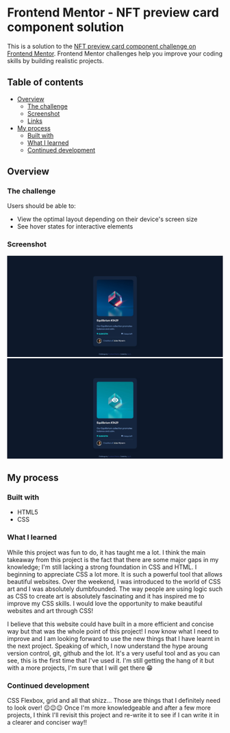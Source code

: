 # Frontend Mentor - NFT preview card component solution

This is a solution to the [NFT preview card component challenge on Frontend Mentor](https://www.frontendmentor.io/challenges/nft-preview-card-component-SbdUL_w0U). Frontend Mentor challenges help you improve your coding skills by building realistic projects. 

## Table of contents

- [Overview](#overview)
  - [The challenge](#the-challenge)
  - [Screenshot](#screenshot)
  - [Links](#links)
- [My process](#my-process)
  - [Built with](#built-with)
  - [What I learned](#what-i-learned)
  - [Continued development](#continued-development)


## Overview

### The challenge

Users should be able to:

- View the optimal layout depending on their device's screen size
- See hover states for interactive elements

### Screenshot

![final-img](final-website-images\nft-card-final-website.jpg)
![final-img-hover-state](final-website-images\nft-card-final-hover.jpg)

## My process

### Built with

- HTML5
- CSS


### What I learned

While this project was fun to do, it has taught me a lot. I think the main takeaway from this project is the fact that there are some major gaps in my knowledge; I'm still lacking a strong foundation in CSS and HTML. I beginning to appreciate CSS a lot more. It is such a powerful tool that allows beautiful websites. Over the weekend, I was introduced to the world of CSS art and I was absolutely dumbfounded. The way people are using logic such as CSS to create art is absolutely fascinating and it has inspired me to improve my CSS skills. I would love the opportunity to make beautiful websites and art through CSS!

I believe that this website could have built in a more efficient and concise way but that was the whole point of this project! I now know what I need to improve and I am looking forward to use the new things that I have learnt in the next project. Speaking of which, I now understand the hype aroung version control, git, github and the lot. It's a very useful tool and as you can see, this is the first time that I've used it. I'm still getting the hang of it but with a more projects, I'm sure that I will get there 😁


### Continued development

CSS Flexbox, grid and all that shizz... Those are things that I definitely need to look over! 😉😉😉
Once I'm more knowledgeable and after a few more projects, I think I'll revisit this project and re-write it to see if I can write it in a clearer and conciser way!!